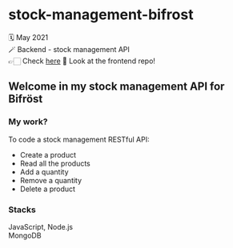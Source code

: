 # stock-management-bifrost

🗓 May 2021  
🪄 Backend - stock management API  
👉🏻 Check [here](https://stock-bifrost-2021.netlify.app/)
👀 Look at the frontend repo!

## Welcome in my stock management API for Bifröst

### My work?

To code a stock management RESTful API:

- Create a product
- Read all the products
- Add a quantity
- Remove a quantity
- Delete a product

### Stacks

JavaScript, Node.js  
MongoDB
